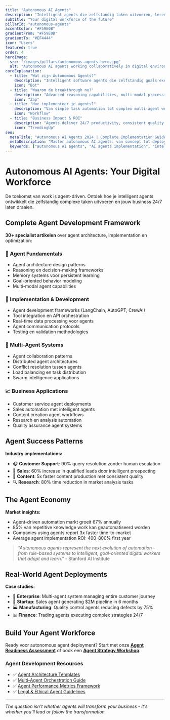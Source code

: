 ```yaml
---
title: "Autonomous AI Agents"
description: "Intelligent agents die zelfstandig taken uitvoeren, leren van interacties en complexe problemen oplossen zonder menselijke tussenkomst."
subtitle: "Your digital workforce of the future"
pillarId: "autonomous-agents"
accentColor: "#F59E0B"
gradientFrom: "#F59E0B"
gradientTo: "#EF4444"
icon: "Users"
featured: true
order: 4
heroImage:
  src: "/images/pillars/autonomous-agents-hero.jpg"
  alt: "Autonomous AI agents working collaboratively in digital environment"
coreExplanation:
  - title: "Wat zijn Autonomous Agents?"
    description: "Intelligent software agents die zelfstandig goals executeren, decisions maken en continuous learning toepassen in real-world scenarios."
    icon: "Bot"
  - title: "Waarom de breakthrough nu?"
    description: "Advanced reasoning capabilities, multi-modal processing en improved tool integration maken agents eindelijk production-ready voor business use."
    icon: "Zap"
  - title: "Hoe implementeer je agents?"
    description: "Van simple task automation tot complex multi-agent workflows - structured approach naar agent deployment en orchestration."
    icon: "Workflow"
  - title: "Business Impact & ROI"
    description: "Agents deliver 24/7 productivity, consistent quality en scalable operations met typical ROI van 400-800% binnen eerste jaar."
    icon: "TrendingUp"
seo:
  metaTitle: "Autonomous AI Agents 2024 | Complete Implementation Guide | Buildrs.AI"
  metaDescription: "Master autonomous AI agents: van concept tot deployment. Leer hoe intelligent agents jouw business transformeren met 24/7 productivity."
  keywords: ["autonomous AI agents", "AI agents implementation", "intelligent automation", "multi-agent systems", "AI workforce"]
---
```


# Autonomous AI Agents: Your Digital Workforce

De toekomst van work is agent-driven. Ontdek hoe je intelligent agents ontwikkelt die zelfstandig complexe taken uitvoeren en jouw business 24/7 laten draaien.

## Complete Agent Development Framework

**30+ specialist artikelen** over agent architecture, implementation en optimization:

### 🤖 Agent Fundamentals
- Agent architecture design patterns
- Reasoning en decision-making frameworks
- Memory systems voor persistent learning
- Goal-oriented behavior modeling
- Multi-modal agent capabilities

### 🔧 Implementation & Development
- Agent development frameworks (LangChain, AutoGPT, CrewAI)
- Tool integration en API orchestration
- Real-time data processing voor agents
- Agent communication protocols
- Testing en validation methodologies

### 👥 Multi-Agent Systems
- Agent collaboration patterns
- Distributed agent architectures
- Conflict resolution tussen agents
- Load balancing en task distribution
- Swarm intelligence applications

### 📈 Business Applications
- Customer service agent deployments
- Sales automation met intelligent agents
- Content creation agent workflows
- Research en analysis automation
- Quality assurance agent systems

## Agent Success Patterns

**Industry implementations:**
- 🎧 **Customer Support**: 90% query resolution zonder human escalation
- 💼 **Sales**: 60% increase in qualified leads door intelligent prospecting
- 📝 **Content**: 5x faster content production met consistent quality
- 🔍 **Research**: 80% time reduction in market analysis tasks

## The Agent Economy

**Market insights:**
- Agent-driven automation markt groeit 67% annually
- 85% van repetitive knowledge work kan geautomatiseerd worden
- Companies using agents report 3x faster time-to-market
- Average agent implementation ROI: 400-800% first year

> *"Autonomous agents represent the next evolution of automation - from rule-based systems to intelligent, goal-oriented digital workers that adapt and learn."* - Stanford AI Institute

## Real-World Agent Deployments

**Case studies:**
- 🏢 **Enterprise**: Multi-agent system managing entire customer journey
- 🚀 **Startup**: Sales agent generating $2M pipeline in 6 months
- 🏭 **Manufacturing**: Quality control agents reducing defects by 75%
- 📊 **Finance**: Trading agents executing complex strategies 24/7

## Build Your Agent Workforce

Ready voor autonomous agent deployment? Start met onze **[Agent Readiness Assessment]()** of book een **[Agent Strategy Workshop]()**.

### Agent Development Resources
- ✅ [Agent Architecture Templates]()
- ✅ [Multi-Agent Orchestration Guide]()
- ✅ [Agent Performance Metrics Framework]()
- ✅ [Legal & Ethical Agent Guidelines]()

---

*The question isn't whether agents will transform your business - it's whether you'll lead or follow the transformation.*
